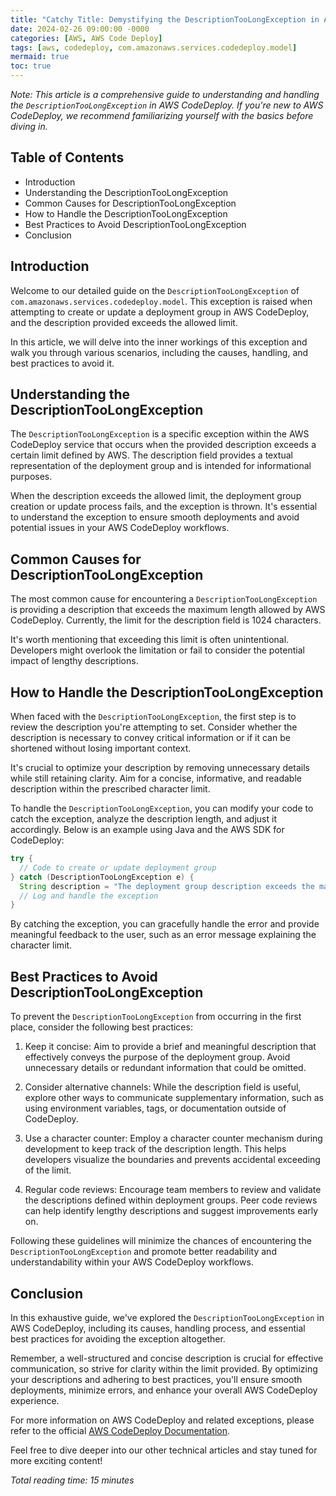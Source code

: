 ```yaml
---
title: "Catchy Title: Demystifying the DescriptionTooLongException in AWS CodeDeploy"
date: 2024-02-26 09:00:00 -0000
categories: [AWS, AWS Code Deploy]
tags: [aws, codedeploy, com.amazonaws.services.codedeploy.model]
mermaid: true
toc: true
---
```



*Note: This article is a comprehensive guide to understanding and handling the `DescriptionTooLongException` in AWS CodeDeploy. If you're new to AWS CodeDeploy, we recommend familiarizing yourself with the basics before diving in.* 

## Table of Contents
 - Introduction
 - Understanding the DescriptionTooLongException
 - Common Causes for DescriptionTooLongException
 - How to Handle the DescriptionTooLongException
 - Best Practices to Avoid DescriptionTooLongException
 - Conclusion
 
## Introduction

Welcome to our detailed guide on the `DescriptionTooLongException` of `com.amazonaws.services.codedeploy.model`. This exception is raised when attempting to create or update a deployment group in AWS CodeDeploy, and the description provided exceeds the allowed limit.

In this article, we will delve into the inner workings of this exception and walk you through various scenarios, including the causes, handling, and best practices to avoid it.

## Understanding the DescriptionTooLongException

The `DescriptionTooLongException` is a specific exception within the AWS CodeDeploy service that occurs when the provided description exceeds a certain limit defined by AWS. The description field provides a textual representation of the deployment group and is intended for informational purposes.

When the description exceeds the allowed limit, the deployment group creation or update process fails, and the exception is thrown. It's essential to understand the exception to ensure smooth deployments and avoid potential issues in your AWS CodeDeploy workflows.

## Common Causes for DescriptionTooLongException

The most common cause for encountering a `DescriptionTooLongException` is providing a description that exceeds the maximum length allowed by AWS CodeDeploy. Currently, the limit for the description field is 1024 characters.

It's worth mentioning that exceeding this limit is often unintentional. Developers might overlook the limitation or fail to consider the potential impact of lengthy descriptions. 

## How to Handle the DescriptionTooLongException

When faced with the `DescriptionTooLongException`, the first step is to review the description you're attempting to set. Consider whether the description is necessary to convey critical information or if it can be shortened without losing important context.

It's crucial to optimize your description by removing unnecessary details while still retaining clarity. Aim for a concise, informative, and readable description within the prescribed character limit.

To handle the `DescriptionTooLongException`, you can modify your code to catch the exception, analyze the description length, and adjust it accordingly. Below is an example using Java and the AWS SDK for CodeDeploy:

```java
try {
  // Code to create or update deployment group
} catch (DescriptionTooLongException e) {
  String description = "The deployment group description exceeds the maximum limit of 1024 characters.";
  // Log and handle the exception
}
```

By catching the exception, you can gracefully handle the error and provide meaningful feedback to the user, such as an error message explaining the character limit.

## Best Practices to Avoid DescriptionTooLongException

To prevent the `DescriptionTooLongException` from occurring in the first place, consider the following best practices:

1. Keep it concise: Aim to provide a brief and meaningful description that effectively conveys the purpose of the deployment group. Avoid unnecessary details or redundant information that could be omitted.

2. Consider alternative channels: While the description field is useful, explore other ways to communicate supplementary information, such as using environment variables, tags, or documentation outside of CodeDeploy.

3. Use a character counter: Employ a character counter mechanism during development to keep track of the description length. This helps developers visualize the boundaries and prevents accidental exceeding of the limit.

4. Regular code reviews: Encourage team members to review and validate the descriptions defined within deployment groups. Peer code reviews can help identify lengthy descriptions and suggest improvements early on.

Following these guidelines will minimize the chances of encountering the `DescriptionTooLongException` and promote better readability and understandability within your AWS CodeDeploy workflows.

## Conclusion

In this exhaustive guide, we've explored the `DescriptionTooLongException` in AWS CodeDeploy, including its causes, handling process, and essential best practices for avoiding the exception altogether.

Remember, a well-structured and concise description is crucial for effective communication, so strive for clarity within the limit provided. By optimizing your descriptions and adhering to best practices, you'll ensure smooth deployments, minimize errors, and enhance your overall AWS CodeDeploy experience.

For more information on AWS CodeDeploy and related exceptions, please refer to the official [AWS CodeDeploy Documentation](https://docs.aws.amazon.com/codedeploy/latest/APIReference/welcome.html).

Feel free to dive deeper into our other technical articles and stay tuned for more exciting content!

*Total reading time: 15 minutes*